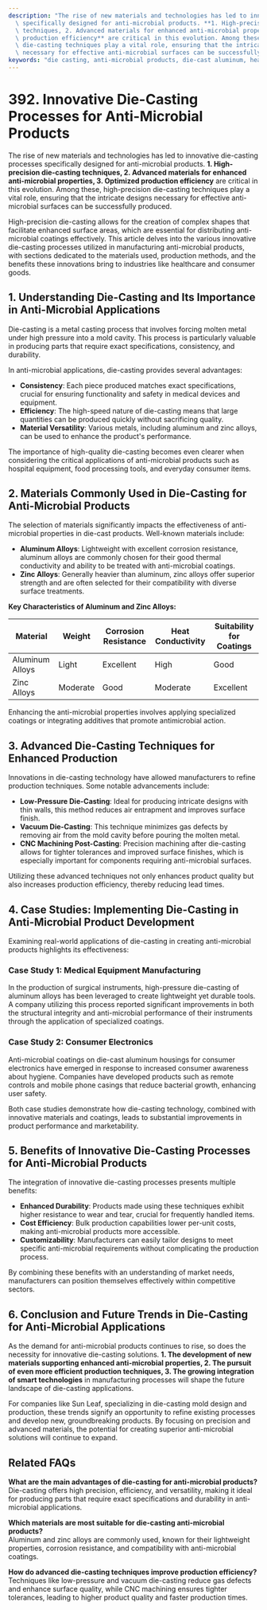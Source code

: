 ```yaml
---
description: "The rise of new materials and technologies has led to innovative die-casting processes\
  \ specifically designed for anti-microbial products. **1. High-precision die-casting\
  \ techniques, 2. Advanced materials for enhanced anti-microbial properties, 3. Optimized\
  \ production efficiency** are critical in this evolution. Among these, high-precision\
  \ die-casting techniques play a vital role, ensuring that the intricate designs\
  \ necessary for effective anti-microbial surfaces can be successfully produced."
keywords: "die casting, anti-microbial products, die-cast aluminum, heat dissipation performance"
---
```

# 392. Innovative Die-Casting Processes for Anti-Microbial Products

The rise of new materials and technologies has led to innovative die-casting processes specifically designed for anti-microbial products. **1. High-precision die-casting techniques, 2. Advanced materials for enhanced anti-microbial properties, 3. Optimized production efficiency** are critical in this evolution. Among these, high-precision die-casting techniques play a vital role, ensuring that the intricate designs necessary for effective anti-microbial surfaces can be successfully produced.

High-precision die-casting allows for the creation of complex shapes that facilitate enhanced surface areas, which are essential for distributing anti-microbial coatings effectively. This article delves into the various innovative die-casting processes utilized in manufacturing anti-microbial products, with sections dedicated to the materials used, production methods, and the benefits these innovations bring to industries like healthcare and consumer goods.

## **1. Understanding Die-Casting and Its Importance in Anti-Microbial Applications**

Die-casting is a metal casting process that involves forcing molten metal under high pressure into a mold cavity. This process is particularly valuable in producing parts that require exact specifications, consistency, and durability. 

In anti-microbial applications, die-casting provides several advantages:

- **Consistency**: Each piece produced matches exact specifications, crucial for ensuring functionality and safety in medical devices and equipment.
- **Efficiency**: The high-speed nature of die-casting means that large quantities can be produced quickly without sacrificing quality.
- **Material Versatility**: Various metals, including aluminum and zinc alloys, can be used to enhance the product's performance.

The importance of high-quality die-casting becomes even clearer when considering the critical applications of anti-microbial products such as hospital equipment, food processing tools, and everyday consumer items.

## **2. Materials Commonly Used in Die-Casting for Anti-Microbial Products**

The selection of materials significantly impacts the effectiveness of anti-microbial properties in die-cast products. Well-known materials include:

- **Aluminum Alloys**: Lightweight with excellent corrosion resistance, aluminum alloys are commonly chosen for their good thermal conductivity and ability to be treated with anti-microbial coatings.
- **Zinc Alloys**: Generally heavier than aluminum, zinc alloys offer superior strength and are often selected for their compatibility with diverse surface treatments.

**Key Characteristics of Aluminum and Zinc Alloys:**

| Material         | Weight        | Corrosion Resistance | Heat Conductivity | Suitability for Coatings |
|------------------|---------------|----------------------|-------------------|--------------------------|
| Aluminum Alloys  | Light         | Excellent            | High              | Good                     |
| Zinc Alloys      | Moderate      | Good                 | Moderate          | Excellent                | 

Enhancing the anti-microbial properties involves applying specialized coatings or integrating additives that promote antimicrobial action.

## **3. Advanced Die-Casting Techniques for Enhanced Production**

Innovations in die-casting technology have allowed manufacturers to refine production techniques. Some notable advancements include:

- **Low-Pressure Die-Casting**: Ideal for producing intricate designs with thin walls, this method reduces air entrapment and improves surface finish.
- **Vacuum Die-Casting**: This technique minimizes gas defects by removing air from the mold cavity before pouring the molten metal.
- **CNC Machining Post-Casting**: Precision machining after die-casting allows for tighter tolerances and improved surface finishes, which is especially important for components requiring anti-microbial surfaces.

Utilizing these advanced techniques not only enhances product quality but also increases production efficiency, thereby reducing lead times.

## **4. Case Studies: Implementing Die-Casting in Anti-Microbial Product Development**

Examining real-world applications of die-casting in creating anti-microbial products highlights its effectiveness:

### **Case Study 1: Medical Equipment Manufacturing**

In the production of surgical instruments, high-pressure die-casting of aluminum alloys has been leveraged to create lightweight yet durable tools. A company utilizing this process reported significant improvements in both the structural integrity and anti-microbial performance of their instruments through the application of specialized coatings.

### **Case Study 2: Consumer Electronics**

Anti-microbial coatings on die-cast aluminum housings for consumer electronics have emerged in response to increased consumer awareness about hygiene. Companies have developed products such as remote controls and mobile phone casings that reduce bacterial growth, enhancing user safety.

Both case studies demonstrate how die-casting technology, combined with innovative materials and coatings, leads to substantial improvements in product performance and marketability.

## **5. Benefits of Innovative Die-Casting Processes for Anti-Microbial Products**

The integration of innovative die-casting processes presents multiple benefits:

- **Enhanced Durability**: Products made using these techniques exhibit higher resistance to wear and tear, crucial for frequently handled items.
- **Cost Efficiency**: Bulk production capabilities lower per-unit costs, making anti-microbial products more accessible.
- **Customizability**: Manufacturers can easily tailor designs to meet specific anti-microbial requirements without complicating the production process.

By combining these benefits with an understanding of market needs, manufacturers can position themselves effectively within competitive sectors.

## **6. Conclusion and Future Trends in Die-Casting for Anti-Microbial Applications**

As the demand for anti-microbial products continues to rise, so does the necessity for innovative die-casting solutions. **1. The development of new materials supporting enhanced anti-microbial properties, 2. The pursuit of even more efficient production techniques, 3. The growing integration of smart technologies** in manufacturing processes will shape the future landscape of die-casting applications.

For companies like Sun Leaf, specializing in die-casting mold design and production, these trends signify an opportunity to refine existing processes and develop new, groundbreaking products. By focusing on precision and advanced materials, the potential for creating superior anti-microbial solutions will continue to expand.

## Related FAQs

**What are the main advantages of die-casting for anti-microbial products?**  
Die-casting offers high precision, efficiency, and versatility, making it ideal for producing parts that require exact specifications and durability in anti-microbial applications.

**Which materials are most suitable for die-casting anti-microbial products?**  
Aluminum and zinc alloys are commonly used, known for their lightweight properties, corrosion resistance, and compatibility with anti-microbial coatings.

**How do advanced die-casting techniques improve production efficiency?**  
Techniques like low-pressure and vacuum die-casting reduce gas defects and enhance surface quality, while CNC machining ensures tighter tolerances, leading to higher product quality and faster production times.
